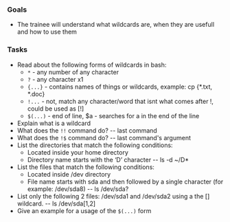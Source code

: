 ### Goals
- The trainee will understand what wildcards are, when they are usefull and how to use them

### Tasks
- Read about the following forms of wildcards in bash:
  - `*` - any number of any character
  - `?` - any character x1
  - `{...}` - contains names of things or wildcards, example: cp {*.txt, *.doc}
  - `!...` - not, match any character/word that isnt what comes after !, could be used as [!]
  - `$(...)` - end of line, $a - searches for a in the end of the line
- Explain what is a wildcard
- What does the `!!` command do? --  last command
- What does the `!$` command do? --  last command's argument
- List the directories that match the following conditions:
  - Located inside your home directory
  - Directory name starts with the ‘D’ character -- ls -d ~/D*
- List the files that match the following conditions:
  - Located inside /dev directory
  - File name starts with sda and then followed by a single character (for example: /dev/sda8) -- ls /dev/sda?
- List only the following 2 files: /dev/sda1 and /dev/sda2 using a the [] wildcard. -- ls /dev/sda[1,2]
- Give an example for a usage of the `$(...)` form
